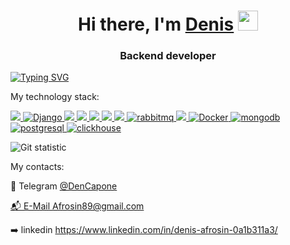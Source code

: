 <h1 align="center">Hi there, I'm <a href="https://github.com/DenCapone/" target="_blank">Denis</a> 
<img src="https://github.com/blackcater/blackcater/raw/main/images/Hi.gif" height="32"/></h1>
<h3 align="center">Backend developer</h3>

[![Typing SVG](https://readme-typing-svg.herokuapp.com?color=%2336BCF7&lines=Python)](https://git.io/typing-svg)

My technology stack:

<p align="left">
    <a href="https://www.python.org/" target="blank">
        <img src="https://img.shields.io/badge/Python-3776AB?style=for-the-badge&logo=python&logoColor=white" />
    </a>
    <a href="https://www.djangoproject.com/" target="blank">
        <img alt="Django" src="https://img.shields.io/badge/Django-065535?style=for-the-badge&logo=django&logoColor=white">
    </a>
    <a href="https://flask.palletsprojects.com/en/2.1.x/" target="blank">
        <img src="https://img.shields.io/badge/flask-%23000.svg?style=for-the-badge&logo=flask&logoColor=white"/>
    </a>
    <a href="https://fastapi.tiangolo.com/" target="blank">
        <img src="https://img.shields.io/badge/FastApi-3BB08F?style=for-the-badge&logo=fastapi&logoColor=white" />
    </a>
    <a href="https://docs.celeryq.dev/en/stable/" target="blank">
        <img src="https://img.shields.io/badge/celery-%7fff00.svg?style=for-the-badge&logo=celery&logoColor=white"/>
    </a>
    <a href="https://kafka.apache.org/" target="blank">
        <img src="https://img.shields.io/badge/Kafka-444a51?style=for-the-badge&logo=apache-kafka&logoColor=white" />
    </a>
    <a href="https://redis.io/" target="blank">
        <img src="https://img.shields.io/badge/redis-%23DD0031.svg?&style=for-the-badge&logo=redis&logoColor=white"/>
    </a>
    <a href="https://www.rabbitmq.com/" target="blank">
        <img alt="rabbitmq" src="https://img.shields.io/badge/Rabbitmq-ffa500?style=for-the-badge&logo=rabbitmq&logoColor=white">
    </a>
    <a href="https://www.elastic.co/elasticsearch/" target="blank">
        <img src="https://img.shields.io/badge/ElasticSearch-065535?style=for-the-badge&logo=elasticsearch&logoColor=white" />
   </a>
    <a href="https://docs.docker.com/" target="blank">
        <img alt="Docker" src="https://img.shields.io/badge/Docker-2CA5E0?style=for-the-badge&logo=docker&logoColor=white">
   </a>
    <a href="https://www.mongodb.com/" target="blank">
        <img alt="mongodb" src="https://img.shields.io/badge/Mongodb-00693E?style=for-the-badge&logo=mongodb&logoColor=white">
   </a>
   <a href="https://www.postgresql.org/" target="blank">
        <img alt="postgresql" src="https://img.shields.io/badge/Postgresql-1560BD?style=for-the-badge&logo=postgresql&logoColor=white">
   </a>
    <a href="https://clickhouse.com/" target="blank">
        <img alt="clickhouse" src="https://img.shields.io/badge/Clickhouse-FFA500?style=for-the-badge&logo=clickhouse&logoColor=white">
   </a>
</p>

![Git statistic](https://github-readme-stats.vercel.app/api?username=DenCapone&show_icons=true&theme=gruvbox&hide_title=true&card_width=500)

My contacts:

📨  Telegram  <a href="https://t.me/DenCapone" target="blank">@DenCapone

📬   E-Mail Afrosin89@gmail.com

:arrow_right: linkedin https://www.linkedin.com/in/denis-afrosin-0a1b311a3/

<!--
**DenCapone/DenCapone** is a ✨ _special_ ✨ repository because its `README.md` (this file) appears on your GitHub profile.
--->
